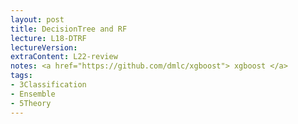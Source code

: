 ```yaml
---
layout: post
title: DecisionTree and RF
lecture: L18-DTRF
lectureVersion: 
extraContent: L22-review  
notes: <a href="https://github.com/dmlc/xgboost"> xgboost </a> 
tags:
- 3Classification
- Ensemble
- 5Theory
---
```

